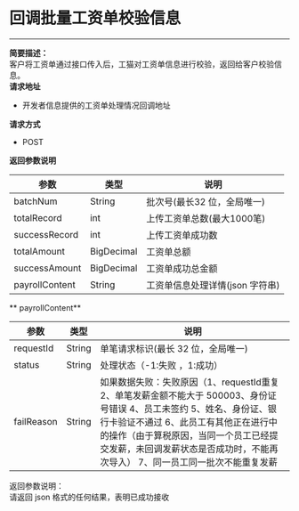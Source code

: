 # 回调批量工资单校验信息

---

**简要描述：**  
        客户将工资单通过接口传入后，工猫对工资单信息进行校验，返回给客户校验信息。  
**请求地址**

* 开发者信息提供的工资单处理情况回调地址  

**请求方式**

* POST

**返回参数说明**

| 参数 | 类型 | 说明 |
| --- | --- | --- |
| batchNum | String | 批次号\(最长32 位，全局唯一\) |
| totalRecord | int | 上传工资单总数\(最大1000笔\) |
| successRecord | int | 上传工资单成功数 |
| totalAmount | BigDecimal | 工资单总额 |
| successAmount | BigDecimal | 工资单成功总金额 |
| payrollContent | String | 工资单信息处理详情\(json 字符串\) |

** payrollContent**

| 参数 | 类型 | 说明 |
| --- | --- | --- |
| requestId | String | 单笔请求标识\(最长 32 位，全局唯一\) |
| status | String | 处理状态（-1:失败 ，1:成功） |
| failReason | String | 如果数据失败：失败原因（1、requestId重复 2、单笔发薪金额不能大于 500003、身份证号错误 4、员工未签约 5、姓名、身份证、银行卡验证不通过 6、此员工有其他正在进行中的操作（由于算税原因，当同一个员工已经提交发薪，未回调发薪状态是否成功时，不能再次导入）  7、同一员工同一批次不能重复发薪 |

返回参数说明：  
请返回 json 格式的任何结果，表明已成功接收

